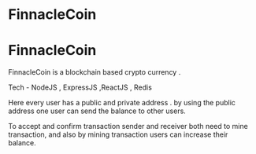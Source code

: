 # FinnacleCoin
# FinnacleCoin
  
 FinnacleCoin is a blockchain based crypto currency .
 
 Tech - NodeJS , ExpressJS ,ReactJS , Redis

Here every user has a public and private address . by using the public address one user can send the balance to other users.

To accept and confirm transaction sender and receiver both need to mine transaction, and also by mining transaction users can increase their balance.
